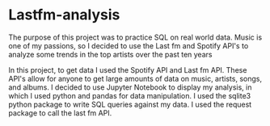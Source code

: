 # Lastfm-analysis
The purpose of this project was to practice SQL on real world data. Music is one of my passions, so I decided to use the Last fm and Spotify API's to analyze some trends in the top artists over the past ten years

In this project, to get data I used the Spotify API and Last fm API. These API's allow for anyone to get large amounts of data on music, artists, songs, and albums. I decided to use Jupyter Notebook to display my analysis, in which I used python and pandas for data manipulation. I used the sqlite3 python package to write SQL queries against my data. I used the request package to call the last fm API.
